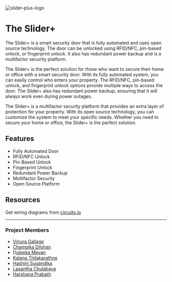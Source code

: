 ![slider-plus-logo](https://github.com/th3-s7r4ng3r/the-slider-plus/blob/main/resources/images/sliderPlusLogo.png)

# The Slider+

The Slider+ is a smart security door that is fully automated and uses open source technology. The door can be unlocked using RFID/NFC, pin-based unlock, or fingerprint unlock. It also has redundant power backup and is a multifactor security platform.

The Slider+ is the perfect solution for those who want to secure their home or office with a smart security door. With its fully automated system, you can easily control who enters your property. The RFID/NFC, pin-based unlock, and fingerprint unlock options provide multiple ways to access the door. The Slider+ also has redundant power backup, ensuring that it will always work even during power outages.

The Slider+ is a multifactor security platform that provides an extra layer of protection for your property. With its open source technology, you can customize the system to meet your specific needs. Whether you need to secure your home or office, the Slider+ is the perfect solution.


## Features

- Fully Automated Door
- RFID/NFC Unlock
- Pin-Based Unlock
- Fingerprint Unlock
- Redundant Power Backup
- Multifactor Security
- Open Source Platform

## Resources
Get wiring diagrams from [circuito.io](https://www.circuito.io/app?components=1331,8654,9442,11061,13959,653574,761981,956215,1671987,7654323)

------------
### Project Members
- [Vinura Gallage](https://github.com/th3-s7r4ng3r "Vinura Gallage")
- [Champika Dilshan](https://github.com/champikadilshan "Champika Dilshan")
- D[uleeka Mevan](https://github.com/MevanWeerasinghe "uleeka Mevan")
- [Kalana Thilakarathne](https://github.com/m0rpH3Us01 "Kalana Thilakarathne")
- [Hashini Sugandika](https://github.com/hashini-sugandika "Hashini Sugandika")
- [Lasantha Chulabaya](https://github.com/Lasantha-chulabhaya "Lasantha Chulabaya")
- [Harshana Prabath](https://github.com/HarshanaPSemasinghe "Harshana Prabath")
